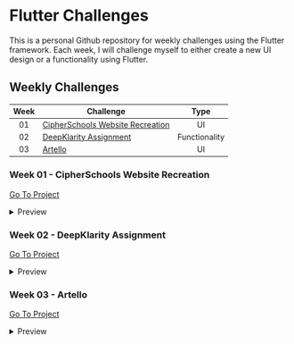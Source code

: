 # Flutter Challenges

This is a personal Github repository for weekly challenges using the Flutter framework. Each week, I will challenge myself to either create a new UI design or a functionality using Flutter.


## Weekly Challenges
| Week | Challenge | Type |
| :---: | --- | :---: |
| 01 | [CipherSchools Website Recreation](https://github.com/rondey84/flutter-challenges#week-01---cipherschools-website-recreation) | UI |
| 02 | [DeepKlarity Assignment](https://github.com/rondey84/flutter-challenges#week-02---deepklarity-assignment) | Functionality |
| 03 | [Artello](https://github.com/rondey84/flutter-challenges#week-03---deepklarity-assignment) | UI |

### Week 01 - CipherSchools Website Recreation
[Go To Project](https://github.com/rondey84/flutter-challenges/tree/main/week_01_cipherschools_recreate)

<details> 
<summary>Preview</summary>

![](week_01_cipherschools_recreate/README/image/Home_001.jpg) ![](week_01_cipherschools_recreate/README/image/Courses_001.jpg)
</details>


### Week 02 - DeepKlarity Assignment
[Go To Project](https://github.com/rondey84/flutter-challenges/tree/main/week_02_deepklarity_assignment)
<details>
<summary>Preview</summary>

https://user-images.githubusercontent.com/22190833/171379654-782f70f5-c0a8-4ea5-b910-dd87f065e10d.mp4
</details>


### Week 03 - Artello
[Go To Project](https://github.com/rondey84/flutter-challenges/tree/main/week_03_artello)
<details>
<summary>Preview</summary>

![Landing](week_03_artello/README/images/artello_landing.jpg) ![Home](week_03_artello/README/images/artello_home.jpg)
</details>